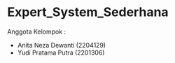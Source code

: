 # Expert_System_Sederhana

Anggota Kelompok :
- Anita Neza Dewanti (2204129)
- Yudi Pratama Putra (2201306)
